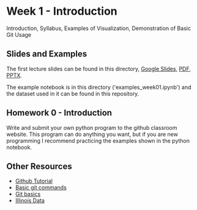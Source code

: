 # Week 1 - Introduction 

Introduction, Syllabus, Examples of Visualization, Demonstration of Basic Git Usage

## Slides and Examples

The first lecture slides can be found in this directory, [Google Slides](https://docs.google.com/presentation/d/1Ws10PxAt22Ro4uPXPiZa29fKdmD1-iAxlQKQv1V3nZg/edit?usp=sharing), [PDF](https://github.com/inp2/Data-Viz-Fall2018/blob/master/week01/Week%2001.pdf), [PPTX](https://github.com/inp2/Data-Viz-Fall2018/blob/master/week01/Week%2001.pptx).

The example notebook is in this directory ('examples_week01.ipynb') and the
dataset used in it can be found in this repository.

## Homework 0 - Introduction

Write and submit your own python program to the github classroom website.
This program can do anything you want, but if you are new programming I
recommend practicing the examples shown in the python notebook.

## Other Resources

* [Github Tutorial](https://try.github.io/)
* [Basic git commands](https://confluence.atlassian.com/bitbucketserver/basic-git-commands-776639767.html)
* [Git basics](https://git-scm.com/book/en/v2/Getting-Started-Git-Basics)
* [Illinois Data](https://data.illinois.gov/)
